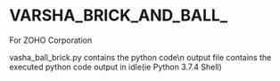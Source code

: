 # VARSHA_BRICK_AND_BALL_
For ZOHO Corporation

vasha_ball_brick.py contains the python code\n
output file contains the executed python code output in idle(ie Python 3.7.4 Shell)
